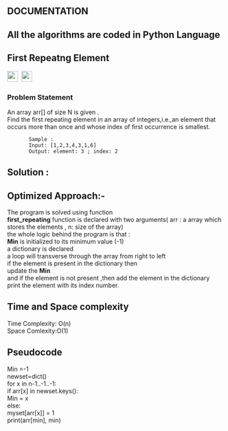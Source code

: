  ## DOCUMENTATION

 ## All the algorithms are coded in Python Language
## First Repeatng Element 
<img src="https://img.shields.io/badge/-Amazon-blue" height="25">&nbsp;&nbsp;<img src= "https://img.shields.io/badge/-Oracle-green" height="25">&nbsp;&nbsp;<br>
### Problem Statement
  An array arr[] of size N is given . <br>
  Find the first repeating element in an array of integers,i.e.,an element that occurs more than once and whose index of first occurrence is smallest.<br>
           
           Sample :
           Input: [1,2,3,4,3,1,6]  
           Output: element: 3 ; index: 2
     
  ## Solution : <br>
  ## Optimized Approach:- <br>
   The program is solved using function <br>
   **first_repeating** function is declared with two arguments( arr : a array which stores  the elements , n: size of the array) <br>
    the whole logic behind the program is that : <br>
    **Min** is initialized to its minimum value (-1) <br>
    a dictionary is declared <br>
    a loop will transverse through the array from right to left  <br>
    if the element is  present in the dictionary then <br>
    update the **Min** <br>
    and if the element is not present ,then add the element in the dictionary<br>
    print the element with its index number.<br>
    
  ## Time and Space complexity  <br>
   Time Complexity: O(n)  <br>
   Space Comlexity:O(1)  <br>
  ##  Pseudocode <br>
   Min =-1 <br>
   newset=dict()   <br>
   for x in n-1..-1..-1:  <br>
   if arr[x] in newset.keys():   <br>
   Min = x   <br>
   else:   <br>
   myset[arr[x]] = 1   <br>
   print(arr[min], min)  <br>
